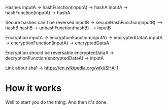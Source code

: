 Hashes
inputA -> hashFunction(inputA) -> hashA
inputA -> hashFunction(inputA) -> hashA

Secure hashes can't be reversed
inputB -> secureHashFunction(inputB) --> hashB
hashB -> unhashFunction(hashB) -\-> inputB

Encryption
inputA -> encryptionFunction(inputA) -> encryptedDataA
inputA -> encryptionFunction(inputA) -> encryptedDataA

Encryption should be reversable
encryptedDataA -> decryptionFunction(encryptedDataA) -> inputA

Link about sha1 -> https://en.wikipedia.org/wiki/SHA-1

# How it works

Well to start you do the thing. And then it's done.

